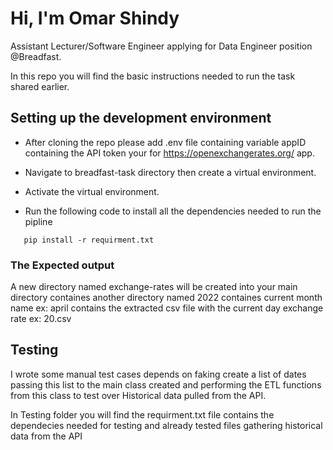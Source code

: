 
# Hi, I'm Omar Shindy 
Assistant Lecturer/Software Engineer applying for Data Engineer position @Breadfast.

In this repo you will find the basic instructions needed to run the task shared earlier.


## Setting up the development environment

- After cloning the repo please add .env file containing variable appID containing the API token your for https://openexchangerates.org/ app. 

- Navigate to breadfast-task directory then create a virtual environment.

- Activate the virtual environment.

- Run the following code to install all the dependencies needed to run the pipline
 ```
    pip install -r requirment.txt
```

### The Expected output

A new directory named exchange-rates will be created into your main directory containes another directory named 2022 containes current month name ex: april contains the extracted csv file with the current day exchange rate ex: 20.csv


## Testing

I wrote some manual test cases depends on faking create a list of dates passing this list to the main class created and performing the ETL functions from this class to test over Historical data pulled from the API.

In Testing folder you will find the requirment.txt file contains the dependecies needed for testing and already tested files gathering historical data from the API
